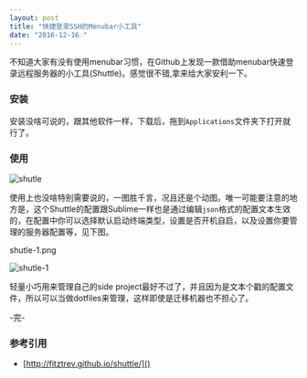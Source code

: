 ```yaml
---
layout: post
title: "快捷登录SSH的Menubar小工具"
date: "2016-12-16☄"
---
```


不知道大家有没有使用menubar习惯，在Github上发现一款借助menubar快速登录远程服务器的小工具(Shuttle)。感觉很不错,拿来给大家安利一下。

### 安装
安装没啥可说的，跟其他软件一样，下载后，拖到`Applications`文件夹下打开就行了。

### 使用

![shutle]({{site.IMG_PATH}}/shutle.gif)

使用上也没啥特别需要说的，一图胜千言，况且还是个动图。唯一可能要注意的地方是，这个Shuttle的配置跟Sublime一样也是通过编辑`json`格式的配置文本生效的，在配置中你可以选择默认启动终端类型，设置是否开机自启，以及设置你要管理的服务器配置等，见下图。

shutle-1.png

![shutle-1]({{site.IMG_PATH}}/shutle-1.png)

轻量小巧用来管理自己的side project最好不过了，并且因为是文本个戳的配置文件，所以可以当做dotfiles来管理，这样即使是迁移机器也不担心了。


-完-

### 参考引用
+ [http://fitztrev.github.io/shuttle/]()